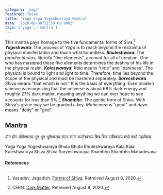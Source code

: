 ```yaml
---
category: 'yoga'
featured: false
title: 'Yoga Yoga Yogeshwaraya Mantra'
date: '2020-08-08T21:59:00.000Z'
tags: ['yoga', 'mantra']
---
```


This mantra pays homage to the five fundamental forms of Śiva.[^1] **_Yogeshwara_**: The process of _Yoga_ is to reach beyond the restraints of physical manifestation and touch what boundless. **_Bhuteshwara_**: The _pancha bhutas_, literally "five elements", account for all of creation. One who has mastered these five elements determines the destiny of his life in the physical realm. **_Kaleswaraya_**: _Kala_ means "time" and "darkness". The physical is bound to light and light to time. Therefore, time lies beyond the scope of the physical and must be mastered separately. **_Sarveshwara_**: _Shiva_ means "that which is not." It is the basis of everything. Even modern science is recognizing that the universe is about 68% dark energy and roughly 27% dark matter, meaning anything we can ever hope to see accounts for less than 5%.[^2] **_Shambho_**: The gentle form of Shiva. With Shiva's grace may we be granted a key. _Maha_ means "great" and _deva_ means "deity" or "god".

## Mantra

<p class="sk-pre sk-dev">योग योग योगेश्वराय
भूत भूत भूतेश्वराय
काल काल कालेश्वराय
शिव शिव सर्वेश्वराय
शंभो शंभो महादेवाय
</p>

<p class="sk-pre sk-rom">Yoga Yoga Yogeshwaraya
Bhuta Bhuta Bhuteshwaraya
Kala Kala Kaleshwaraya
Shiva Shiva Sarveshwaraya
Shambho Shambho Mahadevaya
</p>

#### References

[^1]: Vasudev, Jagadish. [Forms of Shiva](https://isha.sadhguru.org/mahashivratri/shiva-adiyogi/forms-of-shiva/). Retreived August 8, 2020.
[^2]: CERN. [Dark Matter](https://home.cern/science/physics/dark-matter). Retreived August 8, 2020.
